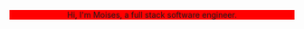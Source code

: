 <div id="header" align="center" style="background-color: red;">
<!--  <img src="https://media.giphy.com/media/JTVt3oqSBVjALgNulz/giphy.gif" width="200" style="border-radius:50px" />-->
 <p>Hi, I'm Moises, a full stack software engineer.<p/>
<div/>

